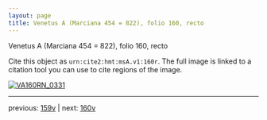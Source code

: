 ```yaml
---
layout: page
title: Venetus A (Marciana 454 = 822), folio 160, recto
---
```


Venetus A (Marciana 454 = 822), folio 160, recto

Cite this object as `urn:cite2:hmt:msA.v1:160r`.  The full image is linked to a citation tool you can use to cite regions of the image.

[![VA160RN_0331](http://www.homermultitext.org/iipsrv?IIIF=/project/homer/pyramidal/deepzoom/hmt/vaimg/2017a/VA160RN_0331.tif/full/800,/0/default.jpg)](http://www.homermultitext.org/ict2/?urn=urn:cite2:hmt:vaimg.2017a:VA160RN_0331) 

---

previous:  [159v](../159v/) | next: [160v](../160v/)